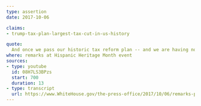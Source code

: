 ```yaml
---
type: assertion
date: 2017-10-06

claims:
- trump-tax-plan-largest-tax-cut-in-us-history

quote:
  And once we pass our historic tax reform plan -- and we are having not only reform, we're having the largest tax cuts in the history of our country. The history of our country.
where: remarks at Hispanic Heritage Month event
sources:
- type: youtube
  id: 08H7LS3BPzs
  start: 700
  duration: 13
- type: transcript
  url: https://www.WhiteHouse.gov/the-press-office/2017/10/06/remarks-president-trump-hispanic-heritage-month-event
---
```

